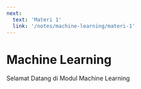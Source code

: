 ```yaml
---
next:
  text: 'Materi 1'
  link: '/notes/machine-learning/materi-1'
---
```


# Machine Learning

Selamat Datang di Modul Machine Learning